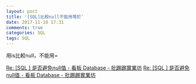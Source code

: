 ```yaml
---
layout: post
title: '[SQL]比較null不能用等於'
date: 2017-11-18 17:31
comments: true
categories: SQL
tags: SQL
---
```

用is比較null，不能用=


[Re: [SQL ] 是否避免null值 - 看板 Database - 批踢踢實業坊](https://www.ptt.cc/bbs/Database/M.1371619944.A.7BC.html)
[Re: [SQL ] 是否避免null值 - 看板 Database - 批踢踢實業坊](https://www.ptt.cc/bbs/Database/M.1369235271.A.6B0.html)
